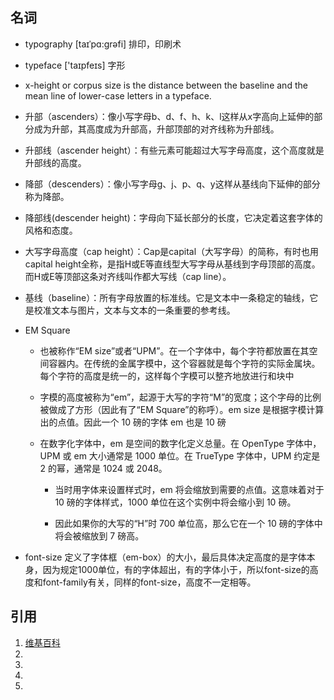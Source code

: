## 名词
* typography [taɪˈpɑ:grəfi] 排印，印刷术
* typeface ['taɪpfeɪs]  字形

* x-height or corpus size is the distance between the baseline and the mean line of lower-case letters in a typeface. 
* 升部（ascenders）：像小写字母b、d、f、h、k、l这样从x字高向上延伸的部分成为升部，其高度成为升部高，升部顶部的对齐线称为升部线。
* 升部线（ascender height）：有些元素可能超过大写字母高度，这个高度就是升部线的高度。

* 降部（descenders）：像小写字母g、j、p、q、y这样从基线向下延伸的部分称为降部。
* 降部线(descender height)：字母向下延长部分的长度，它决定着这套字体的风格和态度。

* 大写字母高度（cap height）：Cap是capital（大写字母）的简称，有时也用capital height全称，是指H或E等直线型大写字母从基线到字母顶部的高度。而H或E等顶部这条对齐线叫作都大写线（cap line）。

* 基线（baseline）：所有字母放置的标准线。它是文本中一条稳定的轴线，它是校准文本与图片，文本与文本的一条重要的参考线。

* EM Square
    * 也被称作“EM size”或者“UPM”。在一个字体中，每个字符都放置在其空间容器内。在传统的金属字模中，这个容器就是每个字符的实际金属块。每个字符的高度是统一的，这样每个字模可以整齐地放进行和块中
    * 字模的高度被称为“em”，起源于大写的字符“M”的宽度；这个字母的比例被做成了方形（因此有了“EM Square”的称呼）。em size 是根据字模计算出的点值。因此一个 10 磅的字体 em 也是 10 磅
    * 在数字化字体中，em 是空间的数字化定义总量。在 OpenType 字体中，UPM 或 em 大小通常是 1000 单位。在 TrueType 字体中，UPM 约定是 2 的幂，通常是 1024 或 2048。

        * 当时用字体来设置样式时，em 将会缩放到需要的点值。这意味着对于 10 磅的字体样式，1000 单位在这个实例中将会缩小到 10 磅。

        * 因此如果你的大写的“H”时 700 单位高，那么它在一个 10 磅的字体中将会被缩放到 7 磅高。


* font-size 定义了字体框（em-box）的大小，最后具体决定高度的是字体本身，因为规定1000单位，有的字体超出，有的字体小于，所以font-size的高度和font-family有关，同样的font-size，高度不一定相等。


## 引用
1. <a href='https://en.wikipedia.org/wiki/X-height'>维基百科</a>
1. <a href=''></a>
1. <a href=''></a>
1. <a href=''></a>
1. <a href=''></a>
